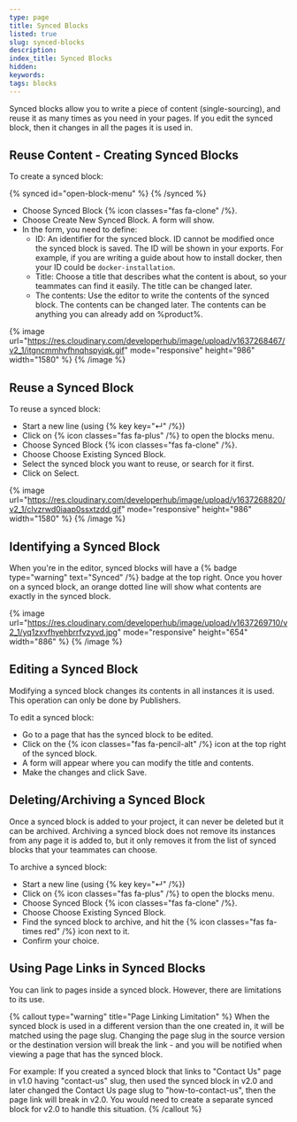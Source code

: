 ```yaml
---
type: page
title: Synced Blocks
listed: true
slug: synced-blocks
description: 
index_title: Synced Blocks
hidden: 
keywords: 
tags: blocks
---
```


Synced blocks allow you to write a piece of content (single-sourcing), and reuse it as many times as you need in your pages. If you edit the synced block, then it changes in all the pages it is used in.

## Reuse Content - Creating Synced Blocks

To create a synced block:

{% synced id="open-block-menu" %}
{% /synced %}

- Choose Synced Block {% icon classes="fas fa-clone" /%}.
- Choose Create New Synced Block. A form will show.
- In the form, you need to define:
    - ID: An identifier for the synced block. ID cannot be modified once the synced block is saved. The ID will be shown in your exports. For example, if you are writing a guide about how to install docker, then your ID could be `docker-installation`.
    - Title: Choose a title that describes what the content is about, so your teammates can find it easily. The title can be changed later.
    - The contents: Use the editor to write the contents of the synced block. The contents can be changed later. The contents can be anything you can already add on %product%.

{% image url="https://res.cloudinary.com/developerhub/image/upload/v1637268467/v2_1/itgncmmhvfhnqhspyiqk.gif" mode="responsive" height="986" width="1580" %}
{% /image %}

## Reuse a Synced Block

To reuse a synced block:

- Start a new line (using {% key key="↵" /%})
- Click on {% icon classes="fas fa-plus" /%} to open the blocks menu.
- Choose Synced Block {% icon classes="fas fa-clone" /%}.
- Choose Choose Existing Synced Block.
- Select the synced block you want to reuse, or search for it first.
- Click on Select.

{% image url="https://res.cloudinary.com/developerhub/image/upload/v1637268820/v2_1/clvzrwd0iaap0ssxtzdd.gif" mode="responsive" height="986" width="1580" %}
{% /image %}

## Identifying a Synced Block

When you're in the editor, synced blocks will have a {% badge type="warning" text="Synced" /%} badge at the top right. Once you hover on a synced block, an orange dotted line will show what contents are exactly in the synced block.

{% image url="https://res.cloudinary.com/developerhub/image/upload/v1637269710/v2_1/yq1zxvfhyehbrrfvzyvd.jpg" mode="responsive" height="654" width="886" %}
{% /image %}

## Editing a Synced Block

Modifying a synced block changes its contents in all instances it is used. This operation can only be done by Publishers.

To edit a synced block:

- Go to a page that has the synced block to be edited.
- Click on the {% icon classes="fas fa-pencil-alt" /%} icon at the top right of the synced block.
- A form will appear where you can modify the title and contents.
- Make the changes and click Save.

## Deleting/Archiving a Synced Block

Once a synced block is added to your project, it can never be deleted but it can be archived. Archiving a synced block does not remove its instances from any page it is added to, but it only removes it from the list of synced blocks that your teammates can choose.

To archive a synced block:

- Start a new line (using {% key key="↵" /%})
- Click on {% icon classes="fas fa-plus" /%} to open the blocks menu.
- Choose Synced Block {% icon classes="fas fa-clone" /%}.
- Choose Choose Existing Synced Block.
- Find the synced block to archive, and hit the {% icon classes="fas fa-times red" /%} icon next to it.
- Confirm your choice.

## Using Page Links in Synced Blocks

You can link to pages inside a synced block. However, there are limitations to its use.

{% callout type="warning" title="Page Linking Limitation" %}
When the synced block is used in a different version than the one created in, it will be matched using the page slug. Changing the page slug in the source version or the destination version will break the link - and you will be notified when viewing a page that has the synced block.

For example: If you created a synced block that links to "Contact Us" page in v1.0 having "contact-us" slug, then used the synced block in v2.0 and later changed the Contact Us page slug to "how-to-contact-us", then the page link will break in v2.0. You would need to create a separate synced block for v2.0 to handle this situation.
{% /callout %}